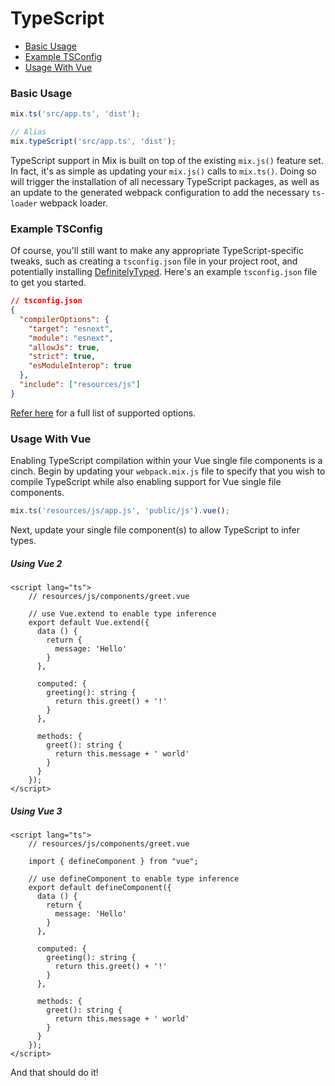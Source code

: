 # TypeScript

-   [Basic Usage](#basic-usage)
-   [Example TSConfig](#example-tsconfig)
-   [Usage With Vue](#usage-with-vue)

### Basic Usage

```js
mix.ts('src/app.ts', 'dist');

// Alias
mix.typeScript('src/app.ts', 'dist');
```

TypeScript support in Mix is built on top of the existing `mix.js()` feature set. In fact, it's as simple as updating your `mix.js()` calls to `mix.ts()`. Doing so will trigger the installation of all necessary TypeScript packages, as well as an update to the generated webpack configuration to add the necessary `ts-loader` webpack loader.

### Example TSConfig

Of course, you'll still want to make any appropriate TypeScript-specific tweaks, such as creating a `tsconfig.json` file in your project root, and potentially installing [DefinitelyTyped](https://github.com/DefinitelyTyped/DefinitelyTyped). Here's an example `tsconfig.json` file to get you started.

```json
// tsconfig.json
{
  "compilerOptions": {
    "target": "esnext",
    "module": "esnext",
    "allowJs": true,
    "strict": true,
    "esModuleInterop": true
  },
  "include": ["resources/js"]
}
```

[Refer here](https://www.typescriptlang.org/tsconfig/) for a full list of supported options.

### Usage With Vue

Enabling TypeScript compilation within your Vue single file components is a cinch. Begin by updating your `webpack.mix.js` file to specify that you wish to compile TypeScript while also enabling support for Vue single file components.

```js
mix.ts('resources/js/app.js', 'public/js').vue();
```

Next, update your single file component(s) to allow TypeScript to infer types.

##### Using Vue 2

```vue
<script lang="ts">
    // resources/js/components/greet.vue

    // use Vue.extend to enable type inference
    export default Vue.extend({
      data () {
        return {
          message: 'Hello'
        }
      },

      computed: {
        greeting(): string {
          return this.greet() + '!'
        }
      },

      methods: {
        greet(): string {
          return this.message + ' world'
        }
      }
    });
</script>
```

##### Using Vue 3

```vue
<script lang="ts">
    // resources/js/components/greet.vue

    import { defineComponent } from "vue";

    // use defineComponent to enable type inference
    export default defineComponent({
      data () {
        return {
          message: 'Hello'
        }
      },

      computed: {
        greeting(): string {
          return this.greet() + '!'
        }
      },

      methods: {
        greet(): string {
          return this.message + ' world'
        }
      }
    });
</script>
```

And that should do it!
